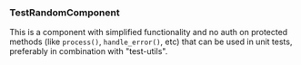 ### TestRandomComponent
This is a component with simplified functionality and no auth on protected methods 
(like `process()`, `handle_error()`, etc) 
that can be used in unit tests, preferably in combination with "test-utils".

